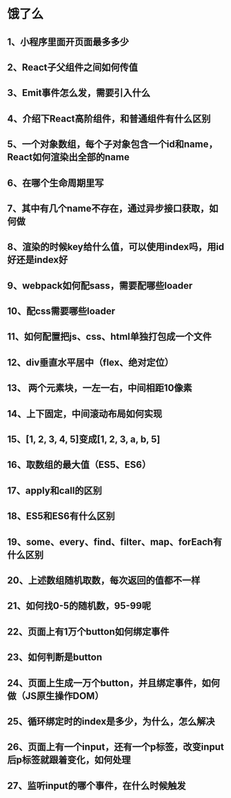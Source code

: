 # 饿了么
	 
## 1、小程序里面开页面最多多少
	 
## 2、React子父组件之间如何传值
	 
## 3、Emit事件怎么发，需要引入什么
	 
## 4、介绍下React高阶组件，和普通组件有什么区别
	 
## 5、一个对象数组，每个子对象包含一个id和name，React如何渲染出全部的name
	 
## 6、在哪个生命周期里写
	 
## 7、其中有几个name不存在，通过异步接口获取，如何做
	 
## 8、渲染的时候key给什么值，可以使用index吗，用id好还是index好
	 
## 9、webpack如何配sass，需要配哪些loader
	 
## 10、配css需要哪些loader
	 
## 11、如何配置把js、css、html单独打包成一个文件
	 
## 12、div垂直水平居中（flex、绝对定位）
	 
## 13、 两个元素块，一左一右，中间相距10像素
	 
## 14、上下固定，中间滚动布局如何实现
	 
## 15、[1, 2, 3, 4, 5]变成[1, 2, 3, a, b, 5]
	 
## 16、取数组的最大值（ES5、ES6）
	 
## 17、apply和call的区别
	 
## 18、ES5和ES6有什么区别
	 
## 19、some、every、find、filter、map、forEach有什么区别
	 
## 20、上述数组随机取数，每次返回的值都不一样
	 
## 21、如何找0-5的随机数，95-99呢
	 
## 22、页面上有1万个button如何绑定事件
	 
## 23、如何判断是button
	 
## 24、页面上生成一万个button，并且绑定事件，如何做（JS原生操作DOM）
	 
## 25、循环绑定时的index是多少，为什么，怎么解决
	 
## 26、页面上有一个input，还有一个p标签，改变input后p标签就跟着变化，如何处理
	 
## 27、监听input的哪个事件，在什么时候触发

